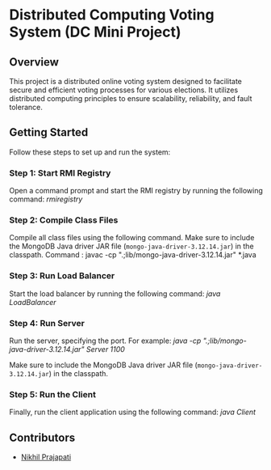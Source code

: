 # Distributed Computing Voting System (DC Mini Project)

## Overview

This project is a distributed online voting system designed to facilitate secure and efficient voting processes for various elections. It utilizes distributed computing principles to ensure scalability, reliability, and fault tolerance.

## Getting Started

Follow these steps to set up and run the system:

### Step 1: Start RMI Registry

Open a command prompt and start the RMI registry by running the following command: *rmiregistry*

### Step 2: Compile Class Files

Compile all class files using the following command. Make sure to include the MongoDB Java driver JAR file (`mongo-java-driver-3.12.14.jar`) in the classpath.
Command : javac -cp ".;lib/mongo-java-driver-3.12.14.jar" *.java

### Step 3: Run Load Balancer

Start the load balancer by running the following command: *java LoadBalancer*

### Step 4: Run Server

Run the server, specifying the port. For example: *java -cp ".;lib/mongo-java-driver-3.12.14.jar" Server 1100*

Make sure to include the MongoDB Java driver JAR file (`mongo-java-driver-3.12.14.jar`) in the classpath.

### Step 5: Run the Client
Finally, run the client application using the following command: *java Client*


## Contributors

- [Nikhil Prajapati](https://github.com/nik-prajapti)








